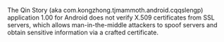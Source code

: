 The Qin Story (aka com.kongzhong.tjmammoth.android.cqqslengp) application 1.00 for Android does not verify X.509 certificates from SSL servers, which allows man-in-the-middle attackers to spoof servers and obtain sensitive information via a crafted certificate.